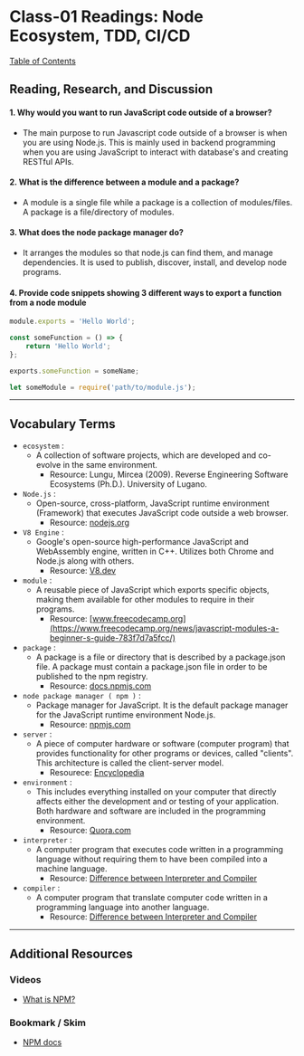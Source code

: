 # Class-01 Readings: Node Ecosystem, TDD, CI/CD  

[Table of Contents](README.md)  

## Reading, Research, and Discussion

#### 1. Why would you want to run JavaScript code outside of a browser?  
- The main purpose to run Javascript code outside of a browser is when you are using Node.js. This is mainly used in backend programming when you are using JavaScript to interact with database's and creating RESTful APIs.  

#### 2. What is the difference between a module and a package?  
- A module is a single file while a package is a collection of modules/files. A package is a file/directory of modules.  

#### 3. What does the node package manager do?  
- It arranges the modules so that node.js can find them, and manage dependencies. It is used to publish, discover, install, and develop node programs.  

#### 4. Provide code snippets showing 3 different ways to export a function from a node module
  
```js
module.exports = 'Hello World';
```
  
```js
const someFunction = () => {
    return 'Hello World';
};

exports.someFunction = someName;
```
  
```js
let someModule = require('path/to/module.js');
```

---

## Vocabulary Terms  

- `ecosystem` :  
    - A collection of software projects, which are developed and co-evolve in the same environment.  
        - Resource: Lungu, Mircea (2009). Reverse Engineering Software Ecosystems (Ph.D.). University of Lugano.
- `Node.js` :  
    - Open-source, cross-platform, JavaScript runtime environment (Framework) that executes JavaScript code outside a web browser.  
        - Resource: [nodejs.org](https://nodejs.org/en/about/)  
- `V8 Engine` :  
    - Google's open-source high-performance JavaScript and WebAssembly engine, written in C++. Utilizes both Chrome and Node.js along with others. 
        - Resource: [V8.dev](https://v8.dev/)   
- `module` :  
    - A reusable piece of JavaScript which exports specific objects, making them available for other modules to require in their programs.  
        - Resource: [www.freecodecamp.org](https://www.freecodecamp.org/news/javascript-modules-a-beginner-s-guide-783f7d7a5fcc/)    
- `package` :  
    - A package is a file or directory that is described by a package.json file. A package must contain a package.json file in order to be published to the npm registry.    
        - Resource: [docs.npmjs.com](https://docs.npmjs.com/about-packages-and-modules)  
- `node package manager ( npm )` :  
    - Package manager for JavaScript. It is the default package manager for the JavaScript runtime environment Node.js.  
        - Resource: [npmjs.com](https://www.npmjs.com/)  
- `server` :  
    - A piece of computer hardware or software (computer program) that provides functionality for other programs or devices, called "clients". This architecture is called the client-server model.  
        - Resourece: [Encyclopedia](https://en.wikipedia.org/wiki/Server_(computing)#cite_note-1)    
- `environment` :  
    - This includes everything installed on your computer that directly affects either the development and or testing of your application. Both hardware and software are included in the programming environment.   
        - Resource: [Quora.com](https://www.quora.com/What-is-the-programming-environment)    
- `interpreter` :  
    - A computer program that executes code written in a programming language without requiring them to have been compiled into a machine language.    
        - Resource: [Difference between Interpreter and Compiler](https://www.programiz.com/article/difference-compiler-interpreter)  
- `compiler` :  
    - A computer program that translate computer code written in a programming language into another language.  
        - Resource: [Difference between Interpreter and Compiler](https://www.programiz.com/article/difference-compiler-interpreter)  
         
---

## Additional Resources  

### Videos  
- [What is NPM?](https://docs.npmjs.com/about-npm/index.html)  

### Bookmark / Skim  
- [NPM docs](https://docs.npmjs.com/)  